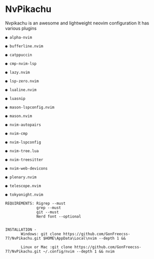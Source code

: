 # NvPikachu

Nvpikachu is an awesome and lightweight neovim configuration 
It has various plugins   
    
    ● alpha-nvim 
    
    ● bufferline.nvim
    
    ● catppuccin
    
    ● cmp-nvim-lsp
    
    ● lazy.nvim
    
    ● lsp-zero.nvim
    
    ● lualine.nvim
    
    ● luasnip
    
    ● mason-lspconfig.nvim
    
    ● mason.nvim
    
    ● nvim-autopairs
    
    ● nvim-cmp
    
    ● nvim-lspconfig
    
    ● nvim-tree.lua
    
    ● nvim-treesitter 
    
    ● nvim-web-devicons
    
    ● plenary.nvim
    
    ● telescope.nvim
    
    ● tokyonight.nvim

    REQUIREMENTS: Rigrep --must
                  grep --must
                  git --must
                  Nerd font --optional

    
    INSTALLATION -
           Windows: git clone https://github.com/GonFreecss-77/NvPikachu.git $HOME\AppData\Local\nvim --depth 1 &&

           Linux or Mac :git clone https://github.com/GonFreecss-77/NvPikachu.git ~/.config/nvim --depth 1 && nvim

           
